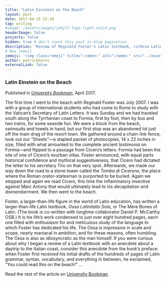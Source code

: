 ```yaml
---
title: "Latin Einstein on the Beach"
layout: post
date: 2017-04-15 22:10
tag: writing
#image: /assets/images/jekyll-logo-light-solid.png
headerImage: false
projects: false
hidden: true # don't count this post in blog pagination
description: "Review of Reginald Foster's Latin textbook, <i>Ossa Latinitatis Sola</i>."
# New jemoji
jemoji: '<img class="emoji" title=":ramen:" alt=":ramen:" src="../assets/images/paper-icon.png" height="20" width="20" align="absmiddle">'
author: patrickburns
externalLink: false
---
```


### Latin Einstein on the Beach
Published in *[University Bookman](http://www.kirkcenter.org/bookman/)*, April 2017.

The first time I went to the beach with Reginald Foster was July 2007. I was with a group of international students who had come to Rome to study with the Vatican’s Secretary of Latin Letters. It was Sunday and we had traveled south along the Tyrrhenian coast to Formia, first by foot, then by bus and two trains, for some seaside fun. We were a block from the beach, swimsuits and towels in hand, but our first stop was an abandoned lot just off the main drag of the resort town. We gathered around a chain-link fence, took out our “Sheets”—a stapled packet of photocopies, 14 x 22 inches in size, filled with what amounted to the complete ancient *testimonia* on Formia—and flipped to a passage from Cicero’s letters. Formia had been the site of one of Cicero’s exurban villas. Foster announced, with equal parts historical confidence and mythical suggestiveness, that Cicero had dictated the letter to his secretary Tiro on that very spot. Afterwards, we made our way down the road to a stone tower called the *Tomba di Cicerone*, the place where the Roman orator-statesman is purported to be buried. Again we stopped and again we read Cicero, this time the inflammatory invective against Marc Antony that would ultimately lead to his decapitation and dismemberment. We then went to the beach.

Foster, a larger-than-life figure in the world of Latin education, has written a larger-than-life Latin textbook, *Ossa Latinitatis Sola*, or The Mere Bones of Latin. (The book is co-written with longtime collaborator Daniel P. McCarthy OSB.) It is his life’s work condensed to just over eight hundred pages, each one filled with enthusiasm for and meticulous study of the language to which Foster has dedicated his life. The Ossa is impressive in scale and scope, nearly maniacal in ambition, and for these reasons, often humbling. The Ossa is also as idiosyncratic as the man himself. If you were curious about why I began a review of a Latin textbook with an anecdote about a daytrip to the Italian coast, consider this anecdote from the book’s preface: when Foster first received his initial drafts of the hundreds of pages of Latin grammar, syntax, vocabulary, and everything in between, he exclaimed, “You could read this on the beach!” ...

Read the rest of the article on [University Bookman](http://www.kirkcenter.org/bookman/article/latin-einstein-on-the-beach).
